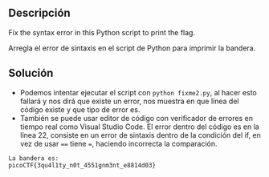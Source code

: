 ## Descripción
Fix the syntax error in this Python script to print the flag.

Arregla el error de sintaxis en el script de Python para imprimir la bandera.
## Solución
- Podemos intentar ejecutar el script con `python fixme2.py`, al hacer esto fallará y nos dirá que existe un error, nos muestra en que línea del código existe y que tipo de error es. 
- También se puede usar editor de código con verificador de errores en tiempo real como Visual Studio Code.
El error dentro del código es en la línea 22, consiste en un error de sintaxis dentro de la condición del if, en vez de usar `==` tiene `=`, haciendo incorrecta la comparación.
```
La bandera es:
picoCTF{3qu4l1ty_n0t_4551gnm3nt_e8814d03}
```